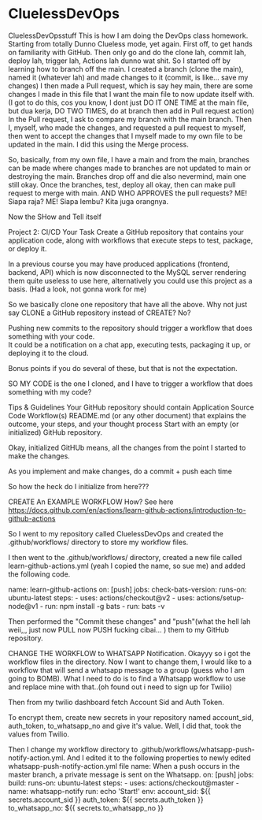 # CluelessDevOps
CluelessDevOpsstuff
This is how I am doing the DevOps class homework. Starting from totally Dunno Clueless mode, yet again.
First off, to get hands on familiarity with GitHub. Then only go and do the clone lah, commit lah, deploy lah, trigger lah, Actions lah dunno wat shit.
So I started off by learning how to branch off the main.
  I created a branch (clone the main), named it (whatever lah) and made changes to it (commit, is like... save my changes)
I then made a Pull request, which is say hey main, there are some changes I made in this file that I want the main file to now update itself with.
  (I got to do this, cos you know, I dont just DO IT ONE TIME at the main file, but dua kerja, DO TWO TIMES, do at branch then add in Pull request action)
  In the Pull request, I ask to compare my branch with the main branch.
Then I, myself, who made the changes, and requested a pull request to myself, then went to accept the changes that I myself made to my own file to be updated in the main.
  I did this using the Merge process.

So, basically, from my own file, I have a main and from the main, branches can be made where changes made to branches are not updated to main or destroying the main. Branches drop off and die also nevermind, main one still okay. Once the branches, test, deploy all okay, then can make pull request to merge with main. AND WHO APPROVES the pull requests? ME! Siapa raja? ME! Siapa lembu? Kita juga orangnya.

Now the SHow and Tell itself

Project 2: CI/CD
Your Task
Create a GitHub repository that contains your application code, 
along with workflows that execute steps to 
test, 
package, or 
deploy it.


In a previous course you may have produced applications (frontend, backend, API) which is now disconnected to the MySQL server rendering them quite useless to use here,
alternatively you could use this project as a basis. (Had a look, not gonna work for me)

So we basically clone one repository that have all the above. Why not just say CLONE a GitHub repository instead of CREATE? No?




Pushing new commits to the repository should trigger a workflow that 
does something with your code.  
It could be 
a notification on a chat app, 
executing tests, 
packaging it up, or 
deploying it to the cloud. 

Bonus points if you do several of these, but that is not the expectation.



SO MY CODE is the one I cloned, and I have to trigger a workflow that does something with my code?




Tips & Guidelines
Your GitHub repository should contain
Application Source Code
Workflow(s)
README.md (or any other document) that explains the outcome, your steps, and your thought process
Start with an empty (or initialized) GitHub repository. 

Okay, initialized GitHUb means, all the changes from the point I started to make the changes.

As you implement and make changes, do a commit + push each time


So how the heck do I initialize from here???


CREATE An EXAMPLE WORKFLOW
How? See here https://docs.github.com/en/actions/learn-github-actions/introduction-to-github-actions

So I went to my repository called CluelessDevOps and created the .github/workflows/ directory to store my workflow files. 

I then went to the .github/workflows/ directory, created a new file called learn-github-actions.yml (yeah I copied the name, so sue me) and added the following code.

name: learn-github-actions
on: [push]
jobs:
  check-bats-version:
    runs-on: ubuntu-latest
    steps:
      - uses: actions/checkout@v2
      - uses: actions/setup-node@v1
      - run: npm install -g bats
      - run: bats -v


Then performed the "Commit these changes" and "push"(what the hell lah weii,,, just now PULL now PUSH fucking cibai... ) them to my GitHub repository.

CHANGE THE WORKFLOW to WHATSAPP Notification.
Okayyy so i got the workflow files in the directory. Now I want to change them, I would like to a workflow that will send a whatsapp message to a group (guess who I am going to BOMB). What I need to do is to find a Whatsapp workflow to use and replace mine with that..(oh found out i need to sign up for Twilio)

Then from my twilio dashboard fetch Account Sid and Auth Token.

To encrypt them, create new secrets in your repository named account_sid, auth_token, to_whatsapp_no and give it's value. Well, I did that, took the values from Twilio.

Then I change my workflow directory to  .github/workflows/whatsapp-push-notify-action.yml.
And I edited it to the following properties to newly edited  whatsapp-push-notify-action.yml file
name: When a push occurs in the master branch, a private message is sent on the Whatsapp.
on: [push]
jobs:
  build:
    runs-on: ubuntu-latest
    steps:
      - uses: actions/checkout@master
      - name: whatsapp-notify
        run: echo 'Start!'
        env:
          account_sid: ${{ secrets.account_sid }}
          auth_token: ${{ secrets.auth_token }}
          to_whatsapp_no: ${{ secrets.to_whatsapp_no }}
